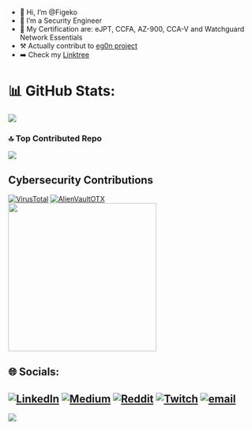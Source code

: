 - 👋 Hi, I’m @Figeko
- 👀 I’m a Security Engineer
- 🌱 My Certification are: eJPT, CCFA, AZ-900, CCA-V and Watchguard Network Essentials
- ⚒️ Actually contribut to [eg0n project](https://github.com/b1th0rn/eg0n)
- ➡️ Check my [Linktree](https://linktr.ee/figeko)

# 📊 GitHub Stats:
![](https://github-readme-stats.vercel.app/api?username=Figeko&theme=dark&hide_border=false&include_all_commits=true&count)<br/>
<!--[](https://nirzak-streak-stats.vercel.app/?user=Figeko&theme=dark&hide_border=false)<br/> -->
<!--[](https://github-readme-stats.vercel.app/api/top-langs/?username=Figeko&theme=dark&hide_border=false&include_all_commits=true&count_private=true&layout=compact) -->

### 🔝 Top Contributed Repo
![](https://github-contributor-stats.vercel.app/api?username=Figeko&limit=5&theme=dark&combine_all_yearly_contributions=true)

## Cybersecurity Contributions
[![VirusTotal](https://img.shields.io/badge/VirusTotal-blue.svg?logo=virustotal&logoColor=white)](https://www.virustotal.com/gui/user/Figeko)
[![AlienVaultOTX](https://img.shields.io/badge/AlienVaultOTX-black.svg?logo=AlienVaultOTX&logoColor=white)](https://otx.alienvault.com/user/Figeko05/)<br/>
<img src="https://cyberdefenders-storage.s3.me-central-1.amazonaws.com/profile-badges/Figeko.png" width="300" />


## 🌐 Socials:
[![LinkedIn](https://img.shields.io/badge/LinkedIn-%230077B5.svg?logo=linkedin&logoColor=white)](https://linkedin.com/in/erik-covolo) [![Medium](https://img.shields.io/badge/Medium-12100E?logo=medium&logoColor=white)](https://medium.com/@figeko) [![Reddit](https://img.shields.io/badge/Reddit-%23FF4500.svg?logo=Reddit&logoColor=white)](https://reddit.com/user/Figeko) [![Twitch](https://img.shields.io/badge/Twitch-%239146FF.svg?logo=Twitch&logoColor=white)](https://twitch.tv/figeko) [![email](https://img.shields.io/badge/Email-D14836?logo=gmail&logoColor=white)](mailto:figeko@protonmail.com) 
---
[![](https://visitcount.itsvg.in/api?id=Figeko&label=Profile%20Views&pretty=false)](https://visitcount.itsvg.in)
